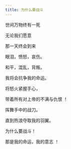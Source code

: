 ```yaml
---
title: 为什么要战斗
---
```


世间万物终有一死

无论我们愿意

那一天终会到来

眼泪，愤怒，哀伤。

和平，混乱，背叛。

我将会抗争我的命运。

将怒火紧握手心，

带着所有对上帝的不满与仇恨 ！

挥舞手中的战刀。

直到热浪夺取我的羽翼。

为什么要战斗！

那是我的命运，我的意志 ！

